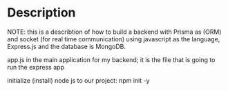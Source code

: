 # Description
NOTE: this is a describtion of how to build a backend with Prisma as (ORM) and socket (for real time communication) using javascript as the language, Express.js and the database is MongoDB.

app.js in the main application for my backend; it is the file that is going to run the express app

initialize (install) node js to our project: npm init -y


